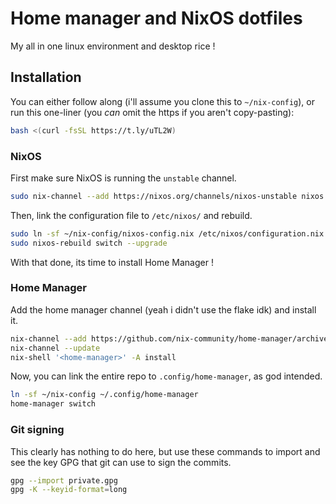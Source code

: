 # Home manager and NixOS dotfiles

My all in one linux environment and desktop rice !

## Installation

You can either follow along (i'll assume you clone this to `~/nix-config`), or run this one-liner (you _can_ omit the https if you aren't copy-pasting):

```bash
bash <(curl -fsSL https://t.ly/uTL2W)
```

### NixOS

First make sure NixOS is running the `unstable` channel.

```bash
sudo nix-channel --add https://nixos.org/channels/nixos-unstable nixos
```

Then, link the configuration file to `/etc/nixos/` and rebuild.

```bash
sudo ln -sf ~/nix-config/nixos-config.nix /etc/nixos/configuration.nix
sudo nixos-rebuild switch --upgrade
```

With that done, its time to install Home Manager !

### Home Manager

Add the home manager channel (yeah i didn't use the flake idk) and install it.

```bash
nix-channel --add https://github.com/nix-community/home-manager/archive/master.tar.gz home-manager
nix-channel --update
nix-shell '<home-manager>' -A install
```

Now, you can link the entire repo to `.config/home-manager`, as god intended.

```bash
ln -sf ~/nix-config ~/.config/home-manager
home-manager switch
```

### Git signing

This clearly has nothing to do here, but use these commands to import and see the key GPG that git can use to sign the commits.

```bash
gpg --import private.gpg
gpg -K --keyid-format=long
```

